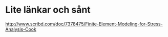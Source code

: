 # Lite länkar och sånt #

http://www.scribd.com/doc/7378475/Finite-Element-Modeling-for-Stress-Analysis-Cook